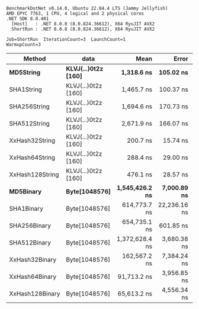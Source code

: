 ```

BenchmarkDotNet v0.14.0, Ubuntu 22.04.4 LTS (Jammy Jellyfish)
AMD EPYC 7763, 1 CPU, 4 logical and 2 physical cores
.NET SDK 8.0.401
  [Host]   : .NET 8.0.8 (8.0.824.36612), X64 RyuJIT AVX2
  ShortRun : .NET 8.0.8 (8.0.824.36612), X64 RyuJIT AVX2

Job=ShortRun  IterationCount=3  LaunchCount=1  
WarmupCount=3  

```
| Method          | data                | Mean           | Error        | StdDev      | Min            | Max            | Gen0   | Allocated |
|---------------- |-------------------- |---------------:|-------------:|------------:|---------------:|---------------:|-------:|----------:|
| **MD5String**       | **KLVJ(...)0t2z [160]** |     **1,318.6 ns** |    **105.02 ns** |     **5.76 ns** |     **1,313.6 ns** |     **1,324.9 ns** | **0.0134** |    **1128 B** |
| SHA1String      | KLVJ(...)0t2z [160] |     1,465.7 ns |    100.37 ns |     5.50 ns |     1,459.7 ns |     1,470.4 ns | 0.0153 |    1416 B |
| SHA256String    | KLVJ(...)0t2z [160] |     1,694.6 ns |    170.73 ns |     9.36 ns |     1,688.6 ns |     1,705.4 ns | 0.0210 |    1856 B |
| SHA512String    | KLVJ(...)0t2z [160] |     2,671.9 ns |    166.07 ns |     9.10 ns |     2,662.5 ns |     2,680.6 ns | 0.0381 |    3240 B |
| XxHash32String  | KLVJ(...)0t2z [160] |       200.7 ns |     15.74 ns |     0.86 ns |       199.7 ns |       201.4 ns | 0.0069 |     584 B |
| XxHash64String  | KLVJ(...)0t2z [160] |       288.4 ns |     29.00 ns |     1.59 ns |       286.6 ns |       289.8 ns | 0.0086 |     728 B |
| XxHash128String | KLVJ(...)0t2z [160] |       476.1 ns |     28.57 ns |     1.57 ns |       474.8 ns |       477.8 ns | 0.0134 |    1128 B |
| **MD5Binary**       | **Byte[1048576]**       | **1,545,426.2 ns** |  **7,000.89 ns** |   **383.74 ns** | **1,545,200.7 ns** | **1,545,869.3 ns** |      **-** |      **41 B** |
| SHA1Binary      | Byte[1048576]       |   614,773.7 ns | 22,236.16 ns | 1,218.84 ns |   614,043.6 ns |   616,180.8 ns |      - |      49 B |
| SHA256Binary    | Byte[1048576]       |   654,735.1 ns |    601.85 ns |    32.99 ns |   654,700.0 ns |   654,765.5 ns |      - |      57 B |
| SHA512Binary    | Byte[1048576]       | 1,372,628.4 ns |  3,680.38 ns |   201.73 ns | 1,372,465.8 ns | 1,372,854.2 ns |      - |      89 B |
| XxHash32Binary  | Byte[1048576]       |   162,567.2 ns |  7,384.24 ns |   404.76 ns |   162,234.8 ns |   163,018.0 ns |      - |      32 B |
| XxHash64Binary  | Byte[1048576]       |    91,713.2 ns |  3,956.85 ns |   216.89 ns |    91,514.2 ns |    91,944.4 ns |      - |      32 B |
| XxHash128Binary | Byte[1048576]       |    65,613.2 ns |  4,556.34 ns |   249.75 ns |    65,330.7 ns |    65,804.7 ns |      - |      40 B |
